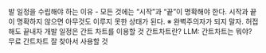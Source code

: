 발 일정을 수립해야 하는 이유 - 모든 것에는 “시작”과 “끝”이 명확해야 한다. 시작과 끝이 명확하지 않으면 아무것도 이루지 못한 상태가 된다.
※ 완벽주의자가 되지 말자. 허접해도 끝내자
개발 일정은 간트 차트를 이용할 것
간트차트란?
LLM: 간트차트는 뭐야?
무료 간트차트 잘 찾아서 사용할 것 
